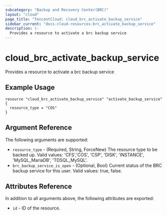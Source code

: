 ```yaml
---
subcategory: "Backup and Recovery Center(BRC)"
layout: "cloud"
page_title: "TencentCloud: cloud_brc_activate_backup_service"
sidebar_current: "docs-cloud-resources-brc_activate_backup_service"
description: |-
  Provides a resource to activate a brc backup service
---
```


# cloud_brc_activate_backup_service

Provides a resource to activate a brc backup service

## Example Usage

```hcl
resource "cloud_brc_activate_backup_service" "activate_backup_service" {
  resource_type = "COS"
}
```

## Argument Reference

The following arguments are supported:

* `resource_type` - (Required, String, ForceNew) The resource type to be backed up. Valid values: 'CFS','COS', 'CSP', 'DISK', 'INSTANCE', 'MySQL_MariaDB', 'TDSQL_MySQL'.
* `brc_backup_service_is_open` - (Optional, Bool) Current status of the BRC backup service for this user. Valid values: true, false.

## Attributes Reference

In addition to all arguments above, the following attributes are exported:

* `id` - ID of the resource.



